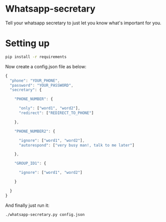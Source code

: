 # Whatsapp-secretary

Tell your whatsapp secretary to just let you know what's important for you.

# Setting up

```bash
pip install -r requirements
```

Now create a config.json file as below:

```js
{
  "phone": "YOUR_PHONE",
  "password": "YOUR_PASSWORD",
  "secretary": {

    "PHONE_NUMBER": {

      "only": ["word1", "word2"],
      "redirect": ["REDIRECT_TO_PHONE"]

    },

    "PHONE_NUMBER2": {

      "ignore": ["word1", "word2"],
      "autorespond": ["very busy man!, talk to me later"]

    },

    "GROUP_ID1": {

      "ignore": ["word1", "word2"]

    }

  }
}
```

And finally just run it:

```bash
./whatsapp-secretary.py config.json
```